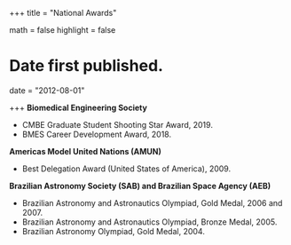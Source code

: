+++
title = "National Awards"

math = false
highlight = false

# Date first published.
date = "2012-08-01"

+++
**Biomedical Engineering Society**

  * CMBE Graduate Student Shooting Star Award, 2019.
  * BMES Career Development Award, 2018.

**Americas Model United Nations (AMUN)**

  * Best Delegation Award (United States of America), 2009.

**Brazilian Astronomy Society (SAB) and Brazilian Space Agency (AEB)**

  * Brazilian Astronomy and Astronautics Olympiad, Gold Medal, 2006 and 2007.
  * Brazilian Astronomy and Astronautics Olympiad, Bronze Medal, 2005.
  * Brazilian Astronomy Olympiad, Gold Medal, 2004.
